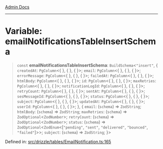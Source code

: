 [Admin Docs](/)

***

# Variable: emailNotificationsTableInsertSchema

> `const` **emailNotificationsTableInsertSchema**: `BuildSchema`\<`"insert"`, \{ `createdAt`: `PgColumn`\<\{ \}, \{ \}, \{ \}\>; `email`: `PgColumn`\<\{ \}, \{ \}, \{ \}\>; `errorMessage`: `PgColumn`\<\{ \}, \{ \}, \{ \}\>; `failedAt`: `PgColumn`\<\{ \}, \{ \}, \{ \}\>; `htmlBody`: `PgColumn`\<\{ \}, \{ \}, \{ \}\>; `id`: `PgColumn`\<\{ \}, \{ \}, \{ \}\>; `maxRetries`: `PgColumn`\<\{ \}, \{ \}, \{ \}\>; `notificationLogId`: `PgColumn`\<\{ \}, \{ \}, \{ \}\>; `retryCount`: `PgColumn`\<\{ \}, \{ \}, \{ \}\>; `sentAt`: `PgColumn`\<\{ \}, \{ \}, \{ \}\>; `sesMessageId`: `PgColumn`\<\{ \}, \{ \}, \{ \}\>; `status`: `PgColumn`\<\{ \}, \{ \}, \{ \}\>; `subject`: `PgColumn`\<\{ \}, \{ \}, \{ \}\>; `updatedAt`: `PgColumn`\<\{ \}, \{ \}, \{ \}\>; `userId`: `PgColumn`\<\{ \}, \{ \}, \{ \}\>; \}, \{ `email`: (`schema`) => `ZodString`; `htmlBody`: (`schema`) => `ZodString`; `maxRetries`: (`schema`) => `ZodOptional`\<`ZodNumber`\>; `retryCount`: (`schema`) => `ZodOptional`\<`ZodNumber`\>; `status`: (`schema`) => `ZodOptional`\<`ZodEnum`\<\[`"pending"`, `"sent"`, `"delivered"`, `"bounced"`, `"failed"`\]\>\>; `subject`: (`schema`) => `ZodString`; \}\>

Defined in: [src/drizzle/tables/EmailNotification.ts:165](https://github.com/Sourya07/talawa-api/blob/2dc82649c98e5346c00cdf926fe1d0bc13ec1544/src/drizzle/tables/EmailNotification.ts#L165)
